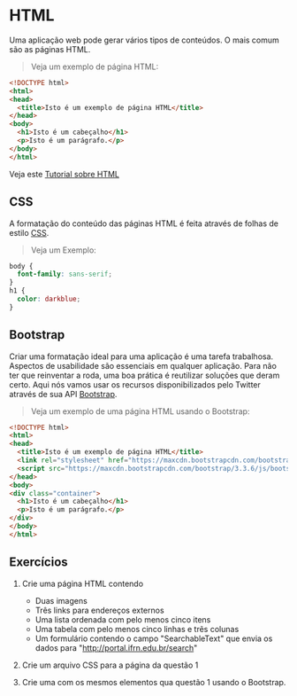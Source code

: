 # HTML

Uma aplicação web pode gerar vários tipos de conteúdos. O mais comum são as páginas HTML.

> Veja um exemplo de página HTML:

````html
<!DOCTYPE html>
<html>
<head>
  <title>Isto é um exemplo de página HTML</title>
</head>
<body>
  <h1>Isto é um cabeçalho</h1>
  <p>Isto é um parágrafo.</p>
</body>
</html>
````

Veja este [Tutorial sobre HTML](http://www.w3schools.com)

## CSS

A formatação do conteúdo das páginas HTML é feita através de folhas de estilo [CSS](http://www.w3schools.com).

> Veja um Exemplo:

````css
body {
  font-family: sans-serif;
}
h1 {
  color: darkblue;
}
````

## Bootstrap

Criar uma formatação ideal para uma aplicação é uma tarefa trabalhosa. Aspectos de usabilidade são essenciais em qualquer aplicação. Para não ter que reinventar a roda, uma boa prática é reutilizar soluções que deram certo. Aqui nós vamos usar os recursos disponibilizados pelo Twitter através de sua API [Bootstrap](https://getbootstrap.com).

> Veja um exemplo de uma página HTML usando o Bootstrap:

````html
<!DOCTYPE html>
<html>
<head>
  <title>Isto é um exemplo de página HTML</title>
  <link rel="stylesheet" href="https://maxcdn.bootstrapcdn.com/bootstrap/3.3.6/css/bootstrap.min.css">
  <script src="https://maxcdn.bootstrapcdn.com/bootstrap/3.3.6/js/bootstrap.min.js"></script>
</head>
<body>
<div class="container">
  <h1>Isto é um cabeçalho</h1>
  <p>Isto é um parágrafo.</p>
</div>
</body>
</html>
````

## Exercícios

1. Crie uma página HTML contendo
   + Duas imagens
   + Três links para endereços externos
   + Uma lista ordenada com pelo menos cinco itens
   + Uma tabela com pelo menos cinco linhas e trẽs colunas
   + Um formulário contendo o campo "SearchableText" que envia os dados para "http://portal.ifrn.edu.br/search"

2. Crie um arquivo CSS para a página da questão 1

3. Crie uma com os mesmos elementos qua questão 1 usando o Bootstrap.

